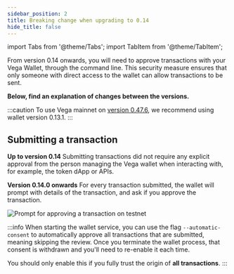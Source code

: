 ```yaml
---
sidebar_position: 2
title: Breaking change when upgrading to 0.14
hide_title: false
---
```


import Tabs from '@theme/Tabs';
import TabItem from '@theme/TabItem';

From version 0.14 onwards, you will need to approve transactions with your Vega Wallet, through the command line. This security measure ensures that only someone with direct access to the wallet can allow transactions to be sent.
 
**Below, find an explanation of changes between the versions.**

:::caution
To use Vega mainnet on [version 0.47.6](https://explorer.vega.xyz/), we recommend using wallet version 0.13.1.
:::

## Submitting a transaction

**Up to version 0.14** 
Submitting transactions did not require any explicit approval from the person managing the Vega wallet when interacting with, for example, the token dApp or APIs.

**Version 0.14.0 onwards**
For every transaction submitted, the wallet will prompt with details of the transaction, and ask if you approve the transaction.

![Prompt for approving a transaction on testnet](/img/software-prompt-images/wallet-approve-transaction-prompt.png)

:::info
When starting the wallet service, you can use the flag `--automatic-consent` to automatically approve all transactions that are submitted, meaning skipping the review. Once you terminate the wallet process, that consent is withdrawn and you'll need to re-enable it each time. 

You should only enable this if you fully trust the origin of **all transactions**.
:::
